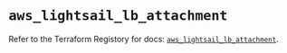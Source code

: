# `aws_lightsail_lb_attachment`

Refer to the Terraform Registory for docs: [`aws_lightsail_lb_attachment`](https://www.terraform.io/docs/providers/aws/r/lightsail_lb_attachment).
